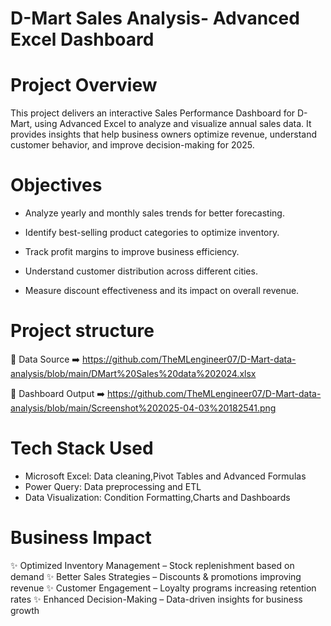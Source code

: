 # D-Mart Sales Analysis- Advanced Excel Dashboard

# Project Overview

This project delivers an interactive Sales Performance Dashboard for D-Mart, using Advanced Excel to analyze and visualize annual sales data. It provides insights that help business owners optimize revenue, understand customer behavior, and improve decision-making for 2025.

# Objectives

* Analyze yearly and monthly sales trends for better forecasting.

* Identify best-selling product categories to optimize inventory.

* Track profit margins to improve business efficiency.

* Understand customer distribution across different cities.

* Measure discount effectiveness and its impact on overall revenue.



# Project structure

📁 Data Source ➡️ https://github.com/TheMLengineer07/D-Mart-data-analysis/blob/main/DMart%20Sales%20data%202024.xlsx

📁 Dashboard Output ➡️ https://github.com/TheMLengineer07/D-Mart-data-analysis/blob/main/Screenshot%202025-04-03%20182541.png

# Tech Stack Used

* Microsoft Excel: Data cleaning,Pivot Tables and Advanced Formulas
* Power Query: Data preprocessing and ETL
* Data Visualization: Condition Formatting,Charts and Dashboards

# Business Impact

✨ Optimized Inventory Management – Stock replenishment based on demand ✨ Better Sales Strategies – Discounts & promotions improving revenue ✨ Customer Engagement – Loyalty programs increasing retention rates ✨ Enhanced Decision-Making – Data-driven insights for business growth
